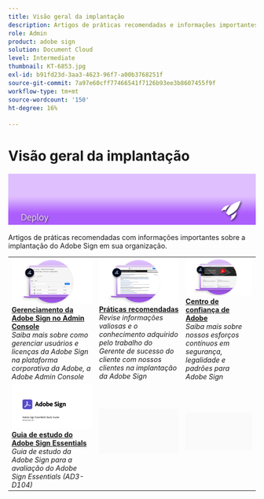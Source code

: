 ```yaml
---
title: Visão geral da implantação
description: Artigos de práticas recomendadas e informações importantes sobre a implantação do Adobe Sign
role: Admin
product: adobe sign
solution: Document Cloud
level: Intermediate
thumbnail: KT-6853.jpg
exl-id: b91fd23d-3aa3-4623-96f7-a00b3768251f
source-git-commit: 7a97e60cff77466541f7126b93ee3b8607455f9f
workflow-type: tm+mt
source-wordcount: '150'
ht-degree: 16%

---
```


# Visão geral da implantação

![Imagem de implantação do Sign](assets/Hero-Deploy.png)

Artigos de práticas recomendadas com informações importantes sobre a implantação do Adobe Sign em sua organização.

<table style="table-layout:fixed">
<tr>
  <td>
    <a href="https://helpx.adobe.com/br/enterprise/using/adobe-sign-for-enterprise.html" target="_blank">
      <img alt="Admin Console" src="assets/Deploy_Admin.png" />
    </a>
    <div>
    <a href="https://helpx.adobe.com/enterprise/using/adobe-sign-for-enterprise.html" target="_blank"><strong>Gerenciamento da Adobe Sign no Admin Console</strong></a>
    </div>
    <em>Saiba mais sobre como gerenciar usuários e licenças da Adobe Sign na plataforma corporativa da Adobe, a Adobe Admin Console</em>
    <br>
  </td>
  <td>
    <a href="https://helpx.adobe.com/br/sign/using/adobe-sign-training-best-practice.html" target="_blank">
      <img alt="Práticas recomendadas" src="assets/Deploy_BP.png" />
    </a>
    <div>
    <a href="https://helpx.adobe.com/sign/using/adobe-sign-training-best-practice.html" target="_blank"><strong>Práticas recomendadas</strong></a>
    </div>
    <em>Revise informações valiosas e o conhecimento adquirido pelo trabalho do Gerente de sucesso do cliente com nossos clientes na implantação da Adobe Sign</em>
    <br>
  </td>  
  <td>
    <a href="https://www.adobe.com/trust/document-cloud-security.html" target="_blank">
      <img alt="Centro de confiança de Adobe" src="assets/Deploy_Trust.png" />
    </a>
    <div>
    <a href="https://www.adobe.com/trust/document-cloud-security.html" target="_blank"><strong>Centro de confiança de Adobe</strong></a>
    </div>
    <em>Saiba mais sobre nossos esforços contínuos em segurança, legalidade e padrões para Adobe Sign</em>
    <br>
  </td>
</tr>
<tr>
  <td>
    <a href="assets/SignStudyGuide.pdf">
      <img alt="Guia de estudo do Adobe Sign Essentials" src="assets/SignStudyGuide.png" />
    </a>
    <div>
    <a href="assets/SignStudyGuide.pdf"><strong>Guia de estudo do Adobe Sign Essentials</strong></a>
    </div>
    <em>Guia de estudo da Adobe Sign para a avaliação do Adobe Sign Essentials (AD3-D104)</em>
    <br>
  </td>
  <td>
    <img alt="Espaçador" src="assets/Grayspacer.png" />
    <div>
    <br>
  </td>
  <td>
    <img alt="Espaçador" src="assets/Grayspacer.png" />
    <div>
    <br>
  </td>
</tr>
</table>
